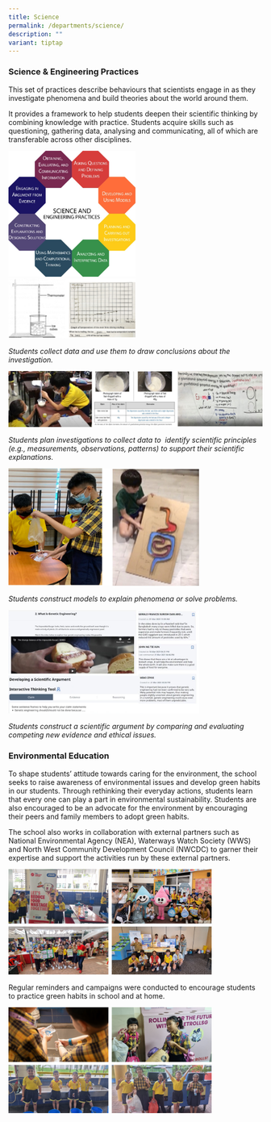 ```yaml
---
title: Science
permalink: /departments/science/
description: ""
variant: tiptap
---
```

<h3>Science &amp; Engineering Practices</h3>
<p>This set of practices describe behaviours that scientists engage in as
they investigate phenomena and build theories about the world around them.&nbsp;</p>
<p>It provides a framework to help students deepen their scientific thinking
by combining knowledge with practice. Students acquire skills such as questioning,
gathering data, analysing and communicating, all of which are transferable
across other disciplines.</p>
<div class="isomer-image-wrapper">
<img style="width:50%" height="auto" width="100%" src="/images/Picture2.jpg">
</div>
<div class="isomer-image-wrapper">
<img style="width:50%" height="auto" width="100%" src="/images/Picture3.jpg">
</div>
<p><em>Students collect data and use them to draw conclusions about the investigation.</em>
</p>
<div class="isomer-image-wrapper">
<img style="width: 100%" height="auto" width="100%" alt="" src="/images/Picture4.jpg">
</div>
<p><em>Students plan investigations to collect data to&nbsp; identify scientific principles&nbsp; (e.g., measurements, observations, patterns) to support their scientific explanations.</em>
</p>
<div class="isomer-image-wrapper">
<img style="width:75%" height="auto" width="100%" src="/images/Picture5.jpg">
</div>
<p><em>Students construct models to explain phenomena or solve problems.</em>
</p>
<div class="isomer-image-wrapper">
<img style="width:75%" height="auto" width="100%" src="/images/Picture6.jpg">
</div>
<p><em>Students construct a scientific argument by comparing and evaluating competing new evidence and ethical issues.</em>
</p>
<h3>Environmental Education</h3>
<p>To shape students’ attitude towards caring for the environment, the school
seeks to raise awareness of environmental issues and develop green habits
in our students. Through rethinking their everyday actions, students learn
that every one can play a part in environmental sustainability. Students
are also encouraged to be an advocate for the environment by encouraging
their peers and family members to adopt green habits.</p>
<p>The school also works in collaboration with external partners such as
National Environmental Agency (NEA), Waterways Watch Society (WWS) and
North West Community Development Council (NWCDC) to garner their expertise
and support the activities run by these external partners.</p>
<div class="isomer-image-wrapper">
<img style="width: 80%;" height="auto" width="100%" alt="" src="/images/Departments/Science/Picture1.png">
</div>
<p>Regular reminders and campaigns were conducted to encourage students to
practice green habits in school and at home.</p>
<div class="isomer-image-wrapper">
<img style="width: 80%;" height="auto" width="100%" alt="" src="/images/Departments/Science/Picture2.png">
</div>
<p></p>